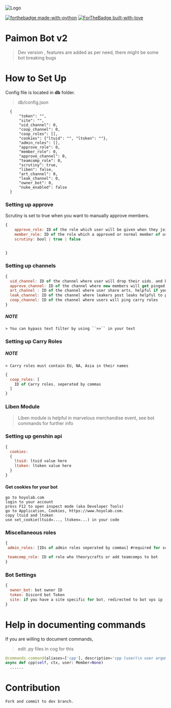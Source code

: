 ![Logo](https://github.com/reko-beep/paimon-bot/blob/dev/logo.png?raw=true)

[![forthebadge made-with-python](http://ForTheBadge.com/images/badges/made-with-python.svg)](https://www.python.org/)
[![ForTheBadge built-with-love](http://ForTheBadge.com/images/badges/built-with-love.svg)](https://GitHub.com/reko-beep/)
# Paimon Bot v2

> Dev version , features are added as per need, there might be some bot breaking bugs

# How to Set Up

 Config file is located in **db** folder.
> db/config.json
  ```  
    {
        "token": "",
        "site": "",
        "uid_channel": 0, 
        "coop_channel": 0,
        "coop_roles": [], 
        "cookies": {"ltuid": "", "ltoken": ""}, 
        "admin_roles": [],
        "approve_role": 0, 
        "member_role": 0,
        "approve_channel": 0, 
        "teamcomp_role": 0, 
        "scrutiny": true, 
        "liben": false, 
        "art_channel": 0, 
        "leak_channel": 0, 
        "owner_bot": 0, 
        "nuke_enabled": false
    }
 ```

  ### Setting up approve 
  Scrutiny is set to true when you want to manually approve members.
  ```js
  {
      approve_role: ID of the role which user will be given when they join
      member_role: ID of the role which a approved or normal member of user will have
      scrutiny: bool | true | false


  }
  ```

  ### Setting up channels

  ```js
  {
    uid_channel: ID of the channel where user will drop their uids, and bot will link them
    approve_channel: ID of the channel where new members will get pinged to answer the  question
    art_channel : ID of the channel where user share arts, helpful if you want to have high quality images posted instead of a discord pixiv preview
    leak_channel: ID of the channel where leakers post leaks helpful to prevent chatting there
    coop_channel: ID of the channel where users will ping carry roles
  }
  ```
   ##### NOTE
    > You can bypass text filter by using ``>>`` in your text

  ### Setting up Carry Roles
  ##### NOTE
    > Carry roles must contain EU, NA, Asia in their names

  ```js
  {
    coop_roles: [
      ID of Carry roles, seperated by commas
    ]
  }
  ```

  ### Liben Module

  > Liben module is helpful in marvelous merchandise event, see bot commands for further info


  ### Setting up genshin api

  ```js
  {
    cookies: 
    {
      ltuid: ltuid value here
      ltoken: ltoken value here
    }
  }
  ```
  #### Get cookies for your bot
    go to hoyolab.com
    login to your account
    press F12 to open inspect mode (aka Developer Tools)
    go to Application, Cookies, https://www.hoyolab.com.
    copy ltuid and ltoken
    use set_cookie(ltuid=..., ltoken=...) in your code
 
 ### Miscellaneous roles

 ```js
 {
  admin_roles: [IDs of admin roles seperated by commas] #required for some admin limited commands

  teamcomp_role: ID of role who theorycrafts or add teamcomps to bot
 }
 ```

  ### Bot Settings

  ```js
  {
    owner_bot: bot owner ID
    token: Discord bot Token
    site: if you have a site specific for bot, redirected to bot vps ip
  }
  ```


# Help in documenting commands

  If you are willing to document commands,
  > edit .py files in cog for this

  ```py
  @commands.command(aliases=['cpp'], description='cpp (user)\n user argument is optional\nshows the coop profile of the user who invoked the command or the mentioned user', brief='shows user coop profile')
  async def cpp(self, ctx, user: Member=None)
    ......
  ```


# Contribution

    Fork and commit to dev branch.